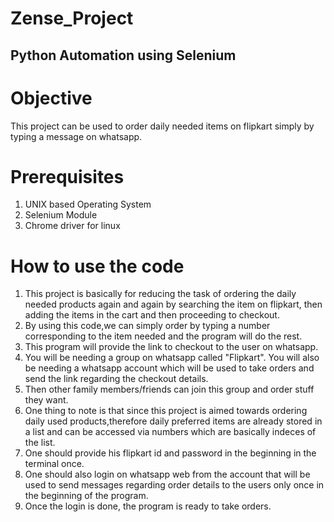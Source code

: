 # Zense_Project
## Python Automation using Selenium
#  Objective
This project can be used to order daily needed items on flipkart simply by typing a message on whatsapp.

# Prerequisites
1) UNIX based Operating System
2) Selenium Module
3) Chrome driver for linux

# How to use the code
1) This project is basically for reducing the task of ordering the daily needed products again and again by searching the item on flipkart, then adding the items in the cart and then proceeding to checkout. 
2) By using this code,we can simply order by typing a number corresponding to the item needed and the program will do the rest. 
3) This program will provide the link to checkout to the user on whatsapp.
4) You will be needing a group on whatsapp called "Flipkart". You will also be needing a whatsapp account which will be used to take orders and send the link regarding the checkout details.
5) Then other family members/friends can join this group and order stuff they want.
6) One thing to note is that since this project is aimed towards ordering daily used products,therefore daily preferred items are already stored in a list and can be accessed via numbers which are basically indeces of the list.
7) One should provide his flipkart id and password in the beginning in the terminal once.
8) One should also login on whatsapp web from the account that will be used to send messages regarding order details to the users only once in the beginning of the program. 
9) Once the login is done, the program is ready to take orders.


